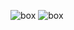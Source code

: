 
![box](https://github.com/Yiyuan7/prelab5/blob/master/IMG_1759.JPG)
![box](https://github.com/Yiyuan7/prelab5/blob/master/IMG_1761.JPG)
